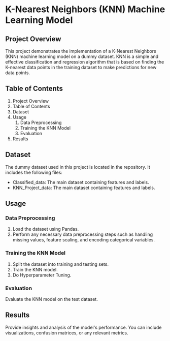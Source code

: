 # K-Nearest Neighbors (KNN) Machine Learning Model

## Project Overview
This project demonstrates the implementation of a K-Nearest Neighbors (KNN) machine learning model on a dummy dataset. KNN is a simple and effective classification and regression algorithm that is based on finding the K-nearest data points in the training dataset to make predictions for new data points.

## Table of Contents
1. Project Overview
2. Table of Contents
3. Dataset
4. Usage
   1. Data Preprocessing
   2. Training the KNN Model
   3. Evaluation
5. Results

## Dataset
The dummy dataset used in this project is located in the repository. It includes the following files:

* Classified_data: The main dataset containing features and labels.
* KNN_Project_data: The main dataset containing features and labels.

## Usage

### Data Preprocessing
1. Load the dataset using Pandas.
2. Perform any necessary data preprocessing steps such as handling missing values, feature scaling, and encoding categorical variables.

### Training the KNN Model
1. Split the dataset into training and testing sets.
2. Train the KNN model.
3. Do Hyperparameter Tuning.

### Evaluation
Evaluate the KNN model on the test dataset.

## Results
Provide insights and analysis of the model's performance. You can include visualizations, confusion matrices, or any relevant metrics.
